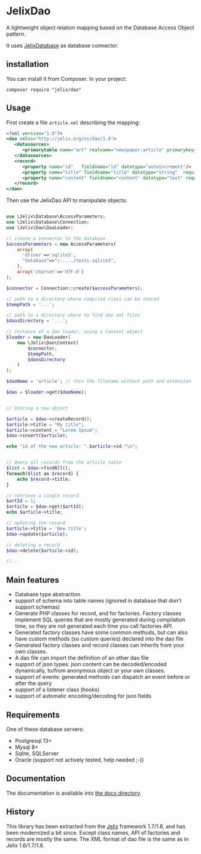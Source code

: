 # JelixDao

A lightweight object relation mapping based on the Database Access Object pattern.

It uses [JelixDatabase](https://github.com/jelix/JelixDatabase/) as database connector.

## installation

You can install it from Composer. In your project:

```
composer require "jelix/dao"
```

## Usage

First create a file `article.xml` describing the mapping:

```xml
<?xml version="1.0"?>
<dao xmlns="http://jelix.org/ns/dao/1.0">
   <datasources>
      <primarytable name="art" realname="newspaper.article" primarykey="id" />
   </datasources>
   <record>
      <property name="id"   fieldname="id" datatype="autoincrement"/>
      <property name="title" fieldname="title" datatype="string"  required="true"/>
      <property name="content" fieldname="content" datatype="text" required="true"/>
   </record>
</dao>
```

Then use the JelixDao API to manipulate objects:

```php

use \Jelix\Database\AccessParameters;
use \Jelix\Database\Connection;
use \Jelix\Dao\DaoLoader;

// create a connector to the database
$accessParameters = new AccessParameters(
    array(
      'driver'=>'sqlite3',
      "database"=>"/...../tests.sqlite3",
    ), 
    array('charset'=>'UTF-8')
);

$connector = Connection::create($accessParameters);

// path to a directory where compiled class can be stored
$tempPath = '...'; 

// path to a directory where to find dao xml files
$daosDirectory = '...';

// instance of a dao loader, using a Context object
$loader = new DaoLoader(
    new \Jelix\Dao\Context(
        $connector,
        $tempPath,
        $daosDirectory
    )
);

$daoName = 'article'; // this the filename without path and extension

$dao = $loader->get($daoName);


// Storing a new object

$article = $dao->createRecord();
$article->title = "My title";
$article->content = "Lorem Ipsum";
$dao->insert($article);

echo "id of the new article: ".$article->id."\n";


// Query all records from the article table
$list = $dao->findAll();
foreach($list as $record) {
    echo $record->title;
}

// retrieve a single record
$artId = 1;
$article = $dao->get($artId);
echo $article->title;

// updating the record
$article->title = 'New title';
$dao->update($article);

// deleting a record
$dao->delete($article->id);

//...
```

## Main features

* Database type abstraction
* support of schema into table names (ignored in database that don't support schemas)
* Generate PHP classes for record, and for factories. Factory classes implement
  SQL queries that are mostly generated during compilation time, so they are
  not generated each time you call factories API.
* Generated factory classes have some common methods, but can also have
  custom methods (so custom queries) declared into the dao file
* Generated factory classes and record classes can inherits from your own
  classes.
* A dao file can import the definition of an other dao file
* support of json types: json content can be decoded/encoded dynamically, to/from
  anonymous object or your own classes.
* support of events: generated methods can dispatch an event before or after
  the query
* support of a listener class (hooks)
* support of automatic encoding/decoding for json fields

## Requirements

One of these database servers:

- Postgresql 13+
- Mysql 8+
- Sqlite, SQLServer
- Oracle (support not actively tested, help needed ;-))

## Documentation

The documentation is available into [the docs directory](docs/index.md).


## History

This library has been extracted from the [Jelix](https://jelix.org) framework 1.7/1.8,
and has been modernized a bit since. Except class names, API of factories and records are mostly the same.
The XML format of dao file is the same as in Jelix 1.6/1.7/1.8.

